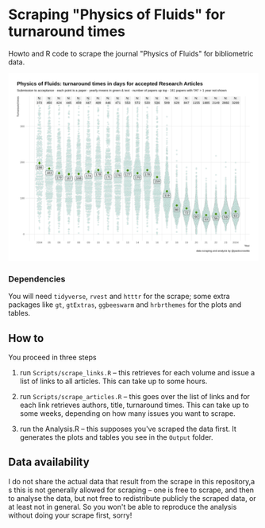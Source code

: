 # Scraping "Physics of Fluids" for turnaround times

Howto and R code to scrape the journal "Physics of Fluids" for bibliometric data.

![](Output/PoF_TAT_visualizer.png)

### Dependencies

You will need `tidyverse`, `rvest` and `htttr` for the scrape; some extra packages like `gt`, `gtExtras`, `ggbeeswarm` and `hrbrthemes` for the plots and tables.

## How to

You proceed in three steps

1.  run `Scripts/scrape_links.R` – this retrieves for each volume and issue a list of links to all articles. This can take up to some hours.

2.  run `Scripts/scrape_articles.R` – this goes over the list of links and for each link retrieves authors, title, turnaround times. This can take up to some weeks, depending on how many issues you want to scrape.

3.  run the Analysis.R – this supposes you've scraped the data first. It generates the plots and tables you see in the `Output` folder.

## Data availability

I do not share the actual data that result from the scrape in this repository,a s this is not generally allowed for scraping – one is free to scrape, and then to analyse the data, but not free to redistribute publicly the scraped data, or at least not in general. So you won't be able to reproduce the analysis without doing your scrape first, sorry!
